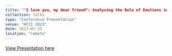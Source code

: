 ```yaml
---
title: ""I love you, my dear friend": Analyzing the Role of Emotions in the Building of Friendships in Online Fanfiction Communities"
collection: talks
type: "Conference Presentation"
venue: "HCII 2023"
date: 2023-07-25
location: "remote"
---
```


[View Presentation here](https://docs.google.com/presentation/d/1Iq1VdfTc6iywZNcRw8JzNyIl7D997r50_GWW-D-L9F4/edit?usp=sharing)
